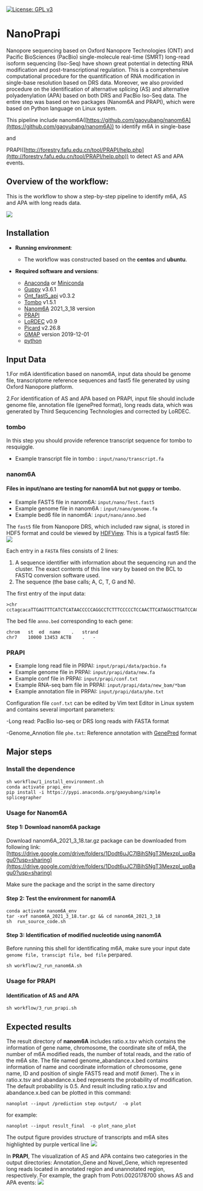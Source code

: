 [![License: GPL v3](https://img.shields.io/badge/License-GPL%20v3-blue.svg)](http://www.gnu.org/licenses/gpl-3.0)

# NanoPrapi

Nanopore sequencing based on Oxford Nanopore Technologies (ONT) and Pacific BioSciences (PacBio) single-molecule real-time (SMRT) long-read isoform sequencing (Iso-Seq) have shown great potential in detecting RNA modification and post-transcriptional regulation. This is a comprehensive computational procedure for the quantification of RNA modification in single-base resolution based on DRS data. Moreover, we also provided procedure on the identification of alternative splicing (AS) and alternative polyadenylation (APA) based on both DRS and PacBio Iso-Seq data. The entire step was based on two packages (Nanom6A and PRAPI), which were based on Python language on Linux system.

This pipeline include nanom6A([https://github.com/gaoyubang/nanom6A](https://github.com/gaoyubang/nanom6A)) to identify m6A in single-base

and

PRAPI([http://forestry.fafu.edu.cn/tool/PRAPI/help.php](http://forestry.fafu.edu.cn/tool/PRAPI/help.php)) to detect AS and APA events.


## Overview of the workflow: 
This is the workflow to show a step-by-step pipeline to identify m6A, AS and APA with long reads data.

![](graphs/figure1.png)

## Installation

- __Running environment__: 
    - The workflow was constructed based on the __centos__ and __ubuntu__.

- __Required software and versions__: 
    - [Anaconda](https://www.anaconda.com/) or [Miniconda](https://docs.conda.io/en/latest/miniconda.html)
    - [Guppy](https://community.nanoporetech.com/downloads) v3.6.1
    - [Ont_fast5_api](https://github.com/nanoporetech/ont_fast5_api) v0.3.2
    - [Tombo](https://github.com/nanoporetech/tombo) v1.5.1
    - [Nanom6A](https://github.com/gaoyubang/nanom6A) 2021_3_18 version
    - [PRAPI](http://forestry.fafu.edu.cn/tool/PRAPI/)
    - [LoRDEC](https://gite.lirmm.fr/lordec/lordec-releases/-/wikis/home) v0.9
    - [Picard](https://github.com/broadinstitute/picard) v2.26.8
    - [GMAP](http://research-pub.gene.com/gmap/) version 2019-12-01
    - [python](https://www.python.org/)


## Input Data

1.For m6A identification based on nanom6A, input data should be genome file, transcriptome reference sequences and fast5 file generated by using Oxford Nanopore platform.

2.For identification of AS and APA based on PRAPI, input file should include genome file, annotation file (genePred format), long reads data, which was generated by Third Sequcencing Technologies and corrected by LoRDEC.


### tombo
In this step you should provide reference transcript sequence for tombo to resquiggle.
- Example transcript file in tombo : `input/nano/transcript.fa`

### nanom6A
#### Files in input/nano are testing for nanom6A but not guppy or tombo. 
- Example FAST5 file in nanom6A: `input/nano/Test.fast5`
- Example genome file in nanom6A : `input/nano/genome.fa`
- Example bed6 file in nanom6A: `input/nano/anno.bed`

The `fast5` file from Nanopore DRS, which included raw signal, is stored in HDF5 format and could be viewed by [HDFView](https://www.hdfgroup.org/downloads/hdfview).
This is a typical fast5 file:
![](graphs/figure4.png)


Each entry in a `FASTA` files consists of 2 lines:  

1. A sequence identifier with information about the sequencing run and the cluster. The exact contents of this line vary by based on the BCL to FASTQ conversion software used.  
2. The sequence (the base calls; A, C, T, G and N).   

The first entry of the input data:
```
>chr
cctagcacaTTGAGTTTCATCTCATAACCCCCAGGCCTCTTTCCCCCTCCAACTTCATAGGCTTGATCCACTTATTAG...
```

The bed file `anno.bed` corresponding to each gene:
```
chrom   st  ed  name    .   strand
chr7    10000 13453 ACTB    .   -
```




### PRAPI
- Example long read file in PRPAI: `input/prapi/data/pacbio.fa`
- Example genome file in PRPAI: `input/prapi/data/new.fa`
- Example conf file in PRPAI: `input/prapi/conf.txt`
- Example RNA-seq bam file in PRPAI: `input/prapi/data/new_bam/*bam`
- Example annotation file in PRPAI: `input/prapi/data/phe.txt`


Configuration file `conf.txt` can be edited by Vim text Editor in Linux system and contains several important parameters:

-Long read: PacBio Iso-seq or DRS long reads with FASTA format

-Genome_Annotion file `phe.txt`: Reference annotation with [GenePred](https://genome.ucsc.edu/FAQ/FAQformat.html#format9) format




## Major steps

### Install the dependence

```
sh workflow/1_install_environment.sh
conda activate prapi_env
pip install -i https://pypi.anaconda.org/gaoyubang/simple splicegrapher
```

### Usage for Nanom6A

#### Step 1: Download nanom6A package
Download nanom6A_2021_3_18.tar.gz package can be downloaded from following link:
[https://drive.google.com/drive/folders/1Dodt6uJC7lBihSNgT3Mexzpl_uqBagu0?usp=sharing](https://drive.google.com/drive/folders/1Dodt6uJC7lBihSNgT3Mexzpl_uqBagu0?usp=sharing)

Make sure the package and the script in the same directory

#### Step 2: Test the environment for nanom6A

```
conda activate nanom6A_env
tar -xvf nanom6A_2021_3_18.tar.gz && cd nanom6A_2021_3_18
sh  run_source_code.sh
```

#### Step 3: Identification of modified nucleotide using nanom6A
Before running this shell for identificating m6A, make sure your input date `genome file, transcipt file, bed file` perpared.

```
sh workflow/2_run_nanom6A.sh
```



### Usage for PRAPI

#### Identification of AS and APA 

```
sh workflow/3_run_prapi.sh
```



## Expected results

The result directory of __nanom6A__ includes ratio.x.tsv which contains the information of gene name, chromosome, the coordinate site of m6A, the number of m6A modified reads, the number of total reads, and the ratio of the m6A site. The file named genome_abandance.x.bed contains information of name and coordinate information of chromosome, gene name, ID and position of single FAST5 read and motif (kmer). The x in ratio.x.tsv and abandance.x.bed represents the probability of modification. The default probability is 0.5. And result including ratio.x.tsv and abandance.x.bed can be plotted in this command:

```
nanoplot --input /prediction step output/  -o plot
```
for example:
```
nanoplot --input result_final  -o plot_nano_plot
```

The output figure provides structure of transcripts and m6A sites highlighted by purple vertical line
![](graphs/figure2.jpg)



In __PRAPI__, The visualization of AS and APA contains two categories in the output directories: Annotation_Gene and Novel_Gene, which represented long reads located in annotated region and unannotated region, respectively. For example, the graph from Potri.002G178700 shows AS and APA events:
![](graphs/figure3.png)
